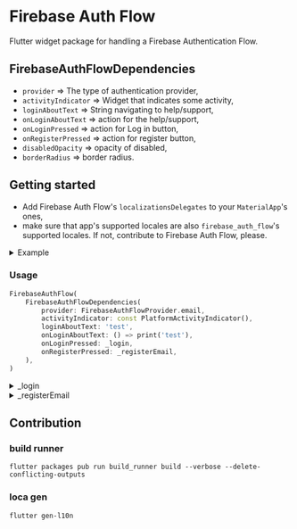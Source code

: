 <!--
This README describes the package. If you publish this package to pub.dev,
this README's contents appear on the landing page for your package.

For information about how to write a good package README, see the guide for
[writing package pages](https://dart.dev/guides/libraries/writing-package-pages).

For general information about developing packages, see the Dart guide for
[creating packages](https://dart.dev/guides/libraries/create-library-packages)
and the Flutter guide for
[developing packages and plugins](https://flutter.dev/developing-packages).
-->

# Firebase Auth Flow

Flutter widget package for handling a Firebase Authentication Flow.

## FirebaseAuthFlowDependencies

- `provider` => The type of authentication provider,
- `activityIndicator` => Widget that indicates some activity,
- `loginAboutText` => String navigating to help/support,
- `onLoginAboutText` => action for the help/support,
- `onLoginPressed` => action for Log in button,
- `onRegisterPressed` => action for register button,
- `disabledOpacity` => opacity of disabled,
- `borderRadius` => border radius.

## Getting started

- Add Firebase Auth Flow's `localizationsDelegates` to your `MaterialApp`'s ones,
- make sure that app's supported locales are also `firebase_auth_flow`'s supported locales. If not, contribute to Firebase Auth Flow, please.

<details>
<summary>Example</summary>

``` dart
import 'package:firebase_auth_flow/l10n/app_localizations.dart'
    as firebase_auth_flow;

class App extends StatelessWidget {
  const App({super.key});

  @override
  Widget build(BuildContext context) {
    return MaterialApp.router(
      title: Flavors.title,
      localizationsDelegates: _localizationsDelegates,
      supportedLocales: _supportedLocales,
      theme: ThemeData(
        primarySwatch: Colors.blue,
      ),
      routerConfig: appRouter,
    );
  }

  Iterable<LocalizationsDelegate<dynamic>>? get _localizationsDelegates => [
        ...AppLocalizations.localizationsDelegates,
        ...firebase_auth_flow.AppLocalizations.localizationsDelegates,
      ];

  Iterable<Locale> get _supportedLocales {
    // Make sure app's supported locales are also firebase_auth_flow's supported locales
    for (final loca in AppLocalizations.supportedLocales) {
      if (!firebase_auth_flow.AppLocalizations.supportedLocales
          .contains(loca)) {
        throw UnsupportedError(
          "Not all app's supported locales are also firebase_auth_flow's supported locales. Head to firebase_auth_flow's doc.",
        );
      }
    }
    return AppLocalizations.supportedLocales;
  }
}
```

</details>

### Usage

``` dart
FirebaseAuthFlow(
    FirebaseAuthFlowDependencies(
        provider: FirebaseAuthFlowProvider.email,
        activityIndicator: const PlatformActivityIndicator(),
        loginAboutText: 'test',
        onLoginAboutText: () => print('test'),
        onLoginPressed: _login,
        onRegisterPressed: _registerEmail,
    ),
)
```

<details>
<summary>_login</summary>

``` dart
Future<void> login({
    required String email,
    required String password,
    required void Function({String? errorCode}) onLoginDone,
}) async {
    try {
        await _signIntoFirebase(email: email, password: password)
        .catchError((errorCode) {
            throw errorCode;
        });
        onLoginDone(errorCode: null);
    } catch (errorCode) {
        onLoginDone(
            errorCode: errorCode.toString(),
        );
    }
}

Future<void> _signIntoFirebase({
    required String email,
    required String password,
}) async {
    try {
        await FirebaseAuth.instance
        .signInWithEmailAndPassword(email: email, password: password);
        Logging.log.info('$runtimeType -> _signIntoFirebase: signed in');
    } on FirebaseAuthException catch (e, stackTrace) {
        Logging.log.severe(
            '$runtimeType -> _signIntoFirebase: ${e.toString()}',
            e,
            stackTrace,
        );
        return Future.error(e.code);
    } catch (e, stackTrace) {
        Logging.log.severe(
            '$runtimeType -> _signIntoFirebase: ${e.toString()}',
            e,
            stackTrace,
        );
        return Future.error(FirebaseAuthFlowError.universal);
    }
}
```

</details>

<details>
<summary>_registerEmail</summary>

``` dart
Future<void> registerEmail({
    required String email,
    required String password,
    required void Function({String? errorCode}) onRegisterDone,
}) async {
    try {
        await _createFirebaseAccount(
            email: email,
            password: password,
        ).catchError((errorCode) {
            throw errorCode;
        });
        await sendEmailVerification();
        onRegisterDone(errorCode: null);
    } catch (errorCode) {
        onRegisterDone(
            errorCode: errorCode.toString(),
        );
    }
}

Future<void> _createFirebaseAccount({
    required String email,
    required String password,
}) async {
    try {
        await FirebaseAuth.instance.createUserWithEmailAndPassword(
            email: email,
            password: password,
        );
        Logging.log.info('$runtimeType -> _createFirebaseAccount: created');
    } on FirebaseAuthException catch (e, stackTrace) {
        Logging.log.severe(
            '$runtimeType -> log_createFirebaseAccountOut: ${e.toString()}',
            e,
            stackTrace,
        );
        return Future.error(e.code);
    } catch (e, stackTrace) {
        Logging.log.severe(
            '$runtimeType -> log_createFirebaseAccountOut: ${e.toString()}',
            e,
            stackTrace,
        );
        return Future.error(FirebaseAuthFlowError.universal);
    }
}
```

</details>

## Contribution

### build runner

`flutter packages pub run build_runner build --verbose --delete-conflicting-outputs`

### loca gen

`flutter gen-l10n`
